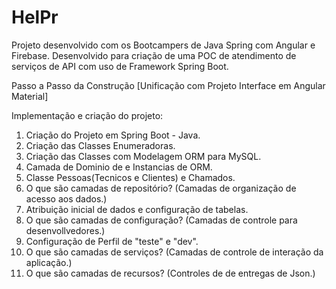# HelPr
Projeto desenvolvido com os Bootcampers de Java Spring com Angular e Firebase. Desenvolvido para criação de uma POC de atendimento de serviços de API com uso de Framework Spring Boot. 


Passo a Passo da Construção [Unificação com Projeto Interface em Angular Material]

Implementação e criação do projeto:
1.  Criação do Projeto em Spring Boot - Java.
2.  Criação das Classes Enumeradoras.
3.  Criação das Classes com Modelagem ORM para MySQL.
4.  Camada de Dominio de e Instancias de ORM.
5.  Classe Pessoas(Tecnicos e Clientes) e Chamados.
6.  O que são camadas de repositório? (Camadas de organização de acesso aos dados.)
7.  Atribuição inicial de dados e configuração de tabelas.
8.  O que são camadas de configuração? (Camadas de controle para desenvollvedores.)
9.  Configuração de Perfil de "teste" e "dev".
10.  O que são camadas de serviços? (Camadas de controle de interação da aplicação.)
11.  O que são camadas de recursos? (Controles de de entregas de Json.)
